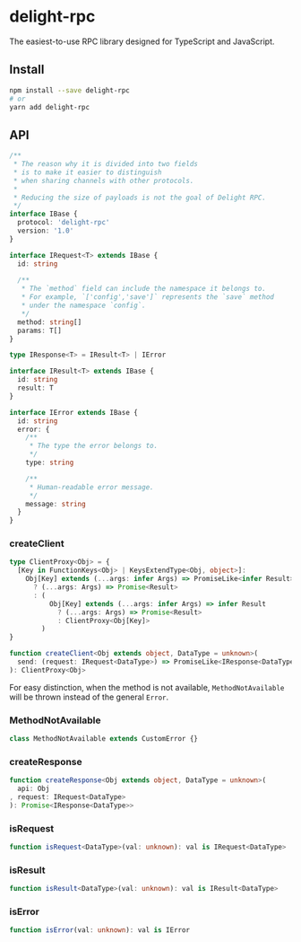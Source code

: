 # delight-rpc
The easiest-to-use RPC library designed for TypeScript and JavaScript.

## Install
```sh
npm install --save delight-rpc
# or
yarn add delight-rpc
```

## API
```ts
/**
 * The reason why it is divided into two fields
 * is to make it easier to distinguish
 * when sharing channels with other protocols.
 * 
 * Reducing the size of payloads is not the goal of Delight RPC.
 */
interface IBase {
  protocol: 'delight-rpc'
  version: '1.0'
}

interface IRequest<T> extends IBase {
  id: string
  
  /**
   * The `method` field can include the namespace it belongs to.
   * For example, `['config','save']` represents the `save` method
   * under the namespace `config`.
   */
  method: string[]
  params: T[]
}

type IResponse<T> = IResult<T> | IError

interface IResult<T> extends IBase {
  id: string
  result: T
}

interface IError extends IBase {
  id: string
  error: {
    /**
     * The type the error belongs to.
     */
    type: string

    /**
     * Human-readable error message.
     */
    message: string
  }
}
```

### createClient
```ts
type ClientProxy<Obj> = {
  [Key in FunctionKeys<Obj> | KeysExtendType<Obj, object>]:
    Obj[Key] extends (...args: infer Args) => PromiseLike<infer Result>
      ? (...args: Args) => Promise<Result>
      : (
          Obj[Key] extends (...args: infer Args) => infer Result
            ? (...args: Args) => Promise<Result>
            : ClientProxy<Obj[Key]>
        )
}

function createClient<Obj extends object, DataType = unknown>(
  send: (request: IRequest<DataType>) => PromiseLike<IResponse<DataType>>
): ClientProxy<Obj>
```

For easy distinction, when the method is not available,
`MethodNotAvailable` will be thrown instead of the general `Error`.

### MethodNotAvailable
```ts
class MethodNotAvailable extends CustomError {}
```

### createResponse
```ts
function createResponse<Obj extends object, DataType = unknown>(
  api: Obj
, request: IRequest<DataType>
): Promise<IResponse<DataType>>
```

### isRequest
```ts
function isRequest<DataType>(val: unknown): val is IRequest<DataType>
```

### isResult
```ts
function isResult<DataType>(val: unknown): val is IResult<DataType> 
```

### isError
```ts
function isError(val: unknown): val is IError
```
